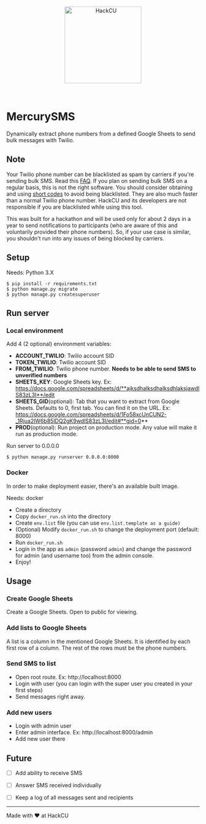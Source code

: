 <br>
<p align="center">
  <img alt="HackCU" src="https://github.com/hackcu/mercurysms/raw/master/hackculogo.png" width="200"/>
</p>
<br>

# MercurySMS
Dynamically extract phone numbers from a defined Google Sheets to send bulk messages with Twilio.

## Note

Your Twilio phone number can be blacklisted as spam by carriers if you're sending bulk SMS. Read this [FAQ](https://support.twilio.com/hc/en-us/articles/223181708-Can-my-Twilio-SMS-messages-be-blacklisted-as-spam-).
If you plan on sending bulk SMS on a regular basis, this is not the right software.
You should consider obtaining and using [short codes](https://www.twilio.com/sms/shortcodes) to avoid being blacklisted. They are also much faster than a normal Twilio phone number.
HackCU and its developers are not responsible if you are blacklisted while using this tool.

This was built for a hackathon and will be used only for about 2 days in a year to send notifications to participants (who are aware of this and voluntarily provided their phone numbers).
So, if your use case is similar, you shouldn't run into any issues of being blocked by carriers.

## Setup

Needs: Python 3.X

```shell
$ pip install -r requirements.txt
$ python manage.py migrate
$ python manage.py createsuperuser
```

## Run server

### Local environment

Add 4 (2 optional) environment variables:

- **ACCOUNT_TWILIO**: Twilio account SID
- **TOKEN_TWILIO**: Twilio account SID
- **FROM_TWILIO**: Twilio phone number. **Needs to be able to send SMS to unverified numbers**
- **SHEETS_KEY**: Google Sheets key. Ex: https://docs.google.com/spreadsheets/d/**ajksdhalksdhalksdhlaksjawdlS83zL3I**/edit
- **SHEETS_GID**(optional): Tab that you want to extract from Google Sheets. Defaults to 0, first tab. You can find it on the URL. Ex: https://docs.google.com/spreadsheets/d/1Fo58xcUnCUN2-_1Rjua2lW6b85IDQ2gK9wdlS83zL3I/edit#**gid=0**
- **PROD**(optional): Run project on production mode. Any value will make it run as production mode.

Run server to 0.0.0.0
```shell
$ python manage.py runserver 0.0.0.0:8000
```

### Docker

In order to make deployment easier, there's an available built image.

Needs: docker

- Create a directory
- Copy `docker_run.sh` into the directory
- Create `env.list` file (you can use `env.list.template as a guide)`
- (Optional) Modify `docker_run.sh` to change the deployment port (default: 8000)
- Run `docker_run.sh`
- Login in the app as `admin` (password `admin`) and change the password for admin (and username too) from the admin console.
- Enjoy!

## Usage

### Create Google Sheets

Create a Google Sheets. Open to public for viewing.

### Add lists to Google Sheets

A list is a column in the mentioned Google Sheets. It is identified by each first row of a column. The rest of the rows must be the phone numbers.

### Send SMS to list

- Open root route. Ex: http://localhost:8000
- Login with user (you can login with the super user you created in your first steps)
- Send messages right away.

### Add new users

- Login with admin user
- Enter admin interface. Ex: http://localhost:8000/admin
- Add new user there


## Future

- [ ] Add ability to receive SMS
- [ ] Answer SMS received individually
- [ ] Keep a log of all messages sent and recipients


----------------

Made with :heart: at HackCU
